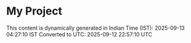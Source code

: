 # My Project

This content is dynamically generated in Indian Time (IST): 2025-09-13 04:27:10 IST
Converted to UTC: 2025-09-12 22:57:10 UTC
